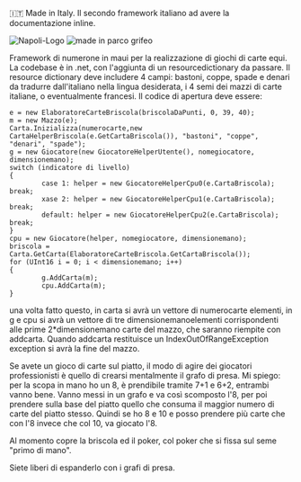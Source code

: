 :it: Made in Italy. Il secondo framework italiano ad avere la documentazione inline.

![Napoli-Logo](https://github.com/user-attachments/assets/fc1773c1-6823-429d-8760-e7d7e79f7d8f)
![made in parco grifeo](https://github.com/user-attachments/assets/c1d40b56-101a-462f-9970-006c81937300)

Framework di numerone in maui per la realizzazione di giochi di carte equi.
La codebase è in .net, con l'aggiunta di un resourcedictionary da passare.
Il resource dictionary deve includere 4 campi: bastoni, coppe, spade e denari da tradurre dall'italiano nella lingua desiderata, i 4 semi dei mazzi di carte italiane, o eventualmente francesi.
Il codice di apertura deve essere:

	e = new ElaboratoreCarteBriscola(briscolaDaPunti, 0, 39, 40);
	m = new Mazzo(e);
	Carta.Inizializza(numerocarte,new CartaHelperBriscola(e.GetCartaBriscola()), "bastoni", "coppe", "denari", "spade");
	g = new Giocatore(new GiocatoreHelperUtente(), nomegiocatore, dimensionemano);
	switch (indicatore di livello)
	{
    		case 1: helper = new GiocatoreHelperCpu0(e.CartaBriscola); break;
    		xase 2: helper = new GiocatoreHelperCpu1(e.CartaBriscola); break;
    		default: helper = new GiocatoreHelperCpu2(e.CartaBriscola); break;
	}
	cpu = new Giocatore(helper, nomegiocatore, dimensionemano);
	briscola = Carta.GetCarta(ElaboratoreCarteBriscola.GetCartaBriscola());
	for (UInt16 i = 0; i < dimensionemano; i++)
	{
    		g.AddCarta(m);
    		cpu.AddCarta(m);
	}
 
una volta fatto questo, in carta si avrà un vettore di numerocarte elementi, in g e cpu si avrà un vettore di tre dimensionemanoelementi corrispondenti alle prime 2*dimensionemano carte del mazzo, 
che saranno riempite con addcarta.
Quando addcarta restituisce un IndexOutOfRangeException exception si avrà la fine del mazzo.

Se avete un gioco di carte sul piatto, il modo di agire dei giocatori professionisti è quello di crearsi mentalmente il grafo di presa. Mi spiego: per la scopa in mano ho un 8, è prendibile tramite 7+1 e 6+2, entrambi vanno bene. Vanno messi in un grafo e va così scomposto l'8, per poi prendere sulla base del piatto quello che consuma il maggior numero di carte del piatto stesso. Quindi se ho 8 e 10 e posso prendere più carte che con l'8 invece che col 10, va giocato l'8.

Al momento copre la briscola ed il poker, col poker che si fissa sul seme "primo di mano".

Siete liberi di espanderlo con i grafi di presa.
